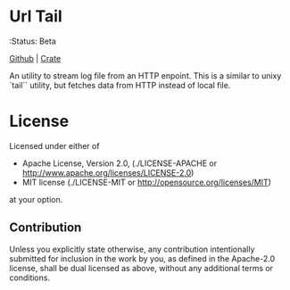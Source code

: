 Url Tail
========

:Status: Beta

[Github](https://github.com/tailhook/url-tail) |
[Crate](https://crates.io/crates/url-tail)


An utility to stream log file from an HTTP enpoint. This is a similar to
unixy `tail`` utility, but fetches data from HTTP instead of local file.


License
=======

Licensed under either of

* Apache License, Version 2.0, (./LICENSE-APACHE or http://www.apache.org/licenses/LICENSE-2.0)
* MIT license (./LICENSE-MIT or http://opensource.org/licenses/MIT)

at your option.

Contribution
------------

Unless you explicitly state otherwise, any contribution intentionally
submitted for inclusion in the work by you, as defined in the Apache-2.0
license, shall be dual licensed as above, without any additional terms or
conditions.
